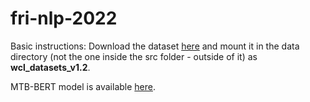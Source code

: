 # fri-nlp-2022
Basic instructions: Download the dataset <a href="http://nlp.uniroma1.it/wcl/wcl_datasets_v1.2.tar.gz">here</a> and mount it in the data directory (not the one inside the src folder - outside of it) as <strong>wcl_datasets_v1.2</strong>.

MTB-BERT model is available [here](https://github.com/ozbej/BERT-Relation-Extraction).
